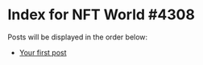# Index for NFT World #4308
Posts will be displayed in the order below:

- [Your first post](./001-first.md)

